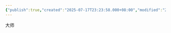 ```yaml
---
{"publish":true,"created":"2025-07-17T23:23:58.000+08:00","modified":"2025-09-15T22:34:41.998+08:00","cssclasses":""}
---
```


大师